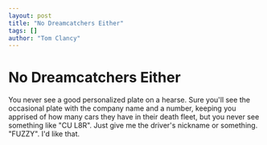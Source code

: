 ```yaml
---
layout: post
title: "No Dreamcatchers Either"
tags: []
author: "Tom Clancy"
---
```


# No Dreamcatchers Either

You never see a good personalized plate on a hearse. Sure you'll see the occasional plate with the company name and a number, keeping you apprised of how many cars they have in their death fleet, but you never see something like "CU L8R". Just give me the driver's nickname or something. "FUZZY". I'd like that.
